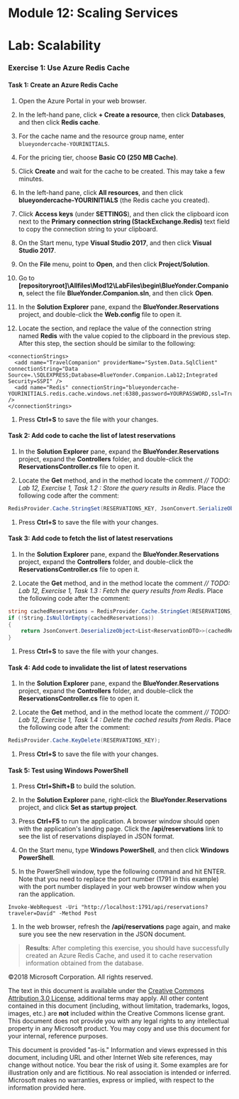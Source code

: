 # Module 12: Scaling Services

# Lab: Scalability

### Exercise 1: Use Azure Redis Cache

#### Task 1: Create an Azure Redis Cache

1. Open the Azure Portal in your web browser.

1. In the left-hand pane, click **+ Create a resource**, then click **Databases**, and then click **Redis cache**.

1. For the cache name and the resource group name, enter `blueyondercache-YOURINITIALS`.

1. For the pricing tier, choose **Basic C0 (250 MB Cache)**.

1. Click **Create** and wait for the cache to be created. This may take a few minutes.

1. In the left-hand pane, click **All resources**, and then click **blueyondercache-YOURINITIALS** (the Redis cache you created).

1. Click **Access keys** (under **SETTINGS**), and then click the clipboard icon next to the **Primary connection string (StackExchange.Redis)** text field to copy the connection string to your clipboard.

1. On the Start menu, type **Visual Studio 2017**, and then click **Visual Studio 2017**.

1. On the **File** menu, point to **Open**, and then click **Project/Solution**.

1. Go to **[repositoryroot]\Allfiles\Mod12\LabFiles\begin\BlueYonder.Companion**, select the file **BlueYonder.Companion.sln**, and then click **Open**.

1. In the **Solution Explorer** pane, expand the **BlueYonder.Reservations** project, and double-click the **Web.config** file to open it.

1. Locate the **<connectionStrings>** section, and replace the value of the connection string named **Redis** with the value copied to the clipboard in the previous step. After this step, the **<connectionStrings>** section should be similar to the following:

```
<connectionStrings>
  <add name="TravelCompanion" providerName="System.Data.SqlClient" connectionString="Data Source=.\SQLEXPRESS;Database=BlueYonder.Companion.Lab12;Integrated Security=SSPI" />
  <add name="Redis" connectionString="blueyondercache-YOURINITIALS.redis.cache.windows.net:6380,password=YOURPASSWORD,ssl=True,abortConnect=False" />
</connectionStrings>
```

1. Press **Ctrl+S** to save the file with your changes.

#### Task 2: Add code to cache the list of latest reservations

1. In the **Solution Explorer** pane, expand the **BlueYonder.Reservations** project, expand the **Controllers** folder, and double-click the **ReservationsController.cs** file to open it.

1. Locate the **Get** method, and in the method locate the comment _// TODO: Lab 12, Exercise 1, Task 1.2 : Store the query results in Redis_. Place the following code after the comment:

```cs
RedisProvider.Cache.StringSet(RESERVATIONS_KEY, JsonConvert.SerializeObject(reservations));
```

1. Press **Ctrl+S** to save the file with your changes.

#### Task 3: Add code to fetch the list of latest reservations

1. In the **Solution Explorer** pane, expand the **BlueYonder.Reservations** project, expand the **Controllers** folder, and double-click the **ReservationsController.cs** file to open it.

1. Locate the **Get** method, and in the method locate the comment _// TODO: Lab 12, Exercise 1, Task 1.3 : Fetch the query results from Redis_. Place the following code after the comment:

```cs
string cachedReservations = RedisProvider.Cache.StringGet(RESERVATIONS_KEY);
if (!String.IsNullOrEmpty(cachedReservations))
{
	return JsonConvert.DeserializeObject<List<ReservationDTO>>(cachedReservations);
}
```

1. Press **Ctrl+S** to save the file with your changes.

#### Task 4: Add code to invalidate the list of latest reservations

1. In the **Solution Explorer** pane, expand the **BlueYonder.Reservations** project, expand the **Controllers** folder, and double-click the **ReservationsController.cs** file to open it.

1. Locate the **Get** method, and in the method locate the comment _// TODO: Lab 12, Exercise 1, Task 1.4 : Delete the cached results from Redis_. Place the following code after the comment:

```cs
RedisProvider.Cache.KeyDelete(RESERVATIONS_KEY);
```

1. Press **Ctrl+S** to save the file with your changes.

#### Task 5: Test using Windows PowerShell

1. Press **Ctrl+Shift+B** to build the solution.

1. In the **Solution Explorer** pane, right-click the **BlueYonder.Reservations** project, and click **Set as startup project**.

1. Press **Ctrl+F5** to run the application. A browser window should open with the application's landing page. Click the **/api/reservations** link to see the list of reservations displayed in JSON format.

1. On the Start menu, type **Windows PowerShell**, and then click **Windows PowerShell**.

1. In the PowerShell window, type the following command and hit ENTER. Note that you need to replace the port number (1791 in this example) with the port number displayed in your web browser window when you ran the application.

```
Invoke-WebRequest -Uri "http://localhost:1791/api/reservations?traveler=David" -Method Post
```

1. In the web browser, refresh the **/api/reservations** page again, and make sure you see the new reservation in the JSON document.

  >**Results**: After completing this exercise, you should have successfully created an Azure Redis Cache, and used it to cache reservation information obtained from the database.

©2018 Microsoft Corporation. All rights reserved.

The text in this document is available under the  [Creative Commons Attribution 3.0 License](https://creativecommons.org/licenses/by/3.0/legalcode), additional terms may apply. All other content contained in this document (including, without limitation, trademarks, logos, images, etc.) are  **not**  included within the Creative Commons license grant. This document does not provide you with any legal rights to any intellectual property in any Microsoft product. You may copy and use this document for your internal, reference purposes.

This document is provided &quot;as-is.&quot; Information and views expressed in this document, including URL and other Internet Web site references, may change without notice. You bear the risk of using it. Some examples are for illustration only and are fictitious. No real association is intended or inferred. Microsoft makes no warranties, express or implied, with respect to the information provided here.
